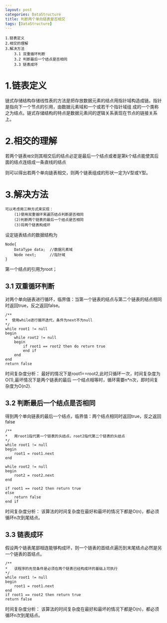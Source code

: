 ```yaml
---
layout: post
categories: DataStructure
title: 判断两个单向链表是否相交
tags: [DataStructure]
---
```


    1.链表定义
    2.相交的理解
    3.解决方法
        3.1 双重循环判断
        3.2 判断最后一个结点是否相同
        3.3 链表成环

<!--more-->

# 1.链表定义

链式存储结构存储线性表的方法是把存放数据元素的结点用指针域构造成链。指针是指向下一个节点的引用，由数据元素域和一个或若干个指针域组
成的一个类称之为结点。链式存储结构的特点是数据元素间的逻辑关系表现在节点的链接关系上。

# 2.相交的理解

若两个链表`相交`则其相交后的结点必定是最后一个结点或者是第k个结点能使其后面的结点连结成一条直线的结点

则可以得出若两个单向链表相交，则两个链表组成的形状一定为V型或Y型。

# 3.解决方法
    可以考虑用三种方式来实现：
        (1)使用双重循环来遍历结点判断是否相同
        (2)判断两个链表的最后一个结点是否相同
        (3)将两个链表构成环

设定链表结点的数据结构为

    Node{
        DataType data;  //数据元素域
        Node next;      //指针域
    }
第一个结点的引用为root；

## 3.1 双重循环判断
对两个单向链表进行循环，临界值：当第一个链表的结点与第二个链表的结点相同时返回true，反之返回false。

    /**
    *  使用while进行循环迭代，条件为next不为null
    */
    while root1 != null
    begin
        while root2 != null
        begin
            if root1 == root2 then do return true
            end if
        end
    end
    return false

时间复杂度分析： 最好的情况下是root1==root2,此时只循环一次，时间复杂度为O(1),最坏情况下是两个链表的最后
一个结点相等时，循环需要n*n次，即时间复杂度为O(n2).

## 3.2 判断最后一个结点是否相同
得到两个单向链表的最后一个结点，临界值：两个结点相同时返回true，反之返回false

    /**
    *   用root1指代第一个链表的头结点，root2指代第二个链表的头结点
    */
    while root1 != null
    begin
        root1 = root1.next
    end

    while root2 != null
    begin
        root2 = root2.next
    end

    if root1 == root2 then return true
    else 
        return false
    end if

时间复杂度分析： 该算法的时间复杂度在最好和最坏的情况下都是O(n)，都必须循环n次到尾结点。

## 3.3 链表成环
假设两个链表尾部相连能够构成环，则一个链表的首结点遍历到末尾结点必然是另一个链表的首结点。
    
    /**
    *   该程序的先觉条件是必须在两个链表已经构成环的基础上可执行
    */
    while root1 != null
    begin 
        root1 = root1.next
    end
    if root1 == root2 then return true
    return false


时间复杂度分析： 该算法的时间复杂度在最好和最坏的情况下都是O(n)，都必须循环n次到尾结点。
